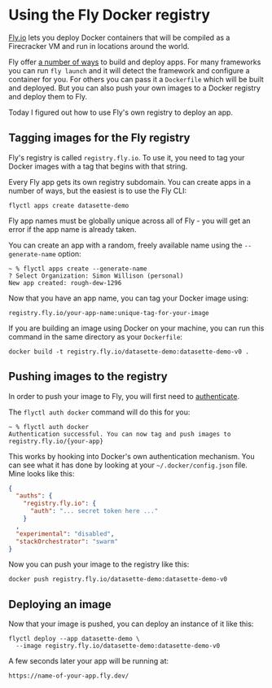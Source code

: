 # Using the Fly Docker registry

[Fly.io](https://fly.io/) lets you deploy Docker containers that will be compiled as a Firecracker VM and run in locations around the world.

Fly offer [a number of ways](https://fly.io/docs/reference/builders/) to build and deploy apps. For many frameworks you can run `fly launch` and it will detect the framework and configure a container for you. For others you can pass it a `Dockerfile` which will be built and deployed. But you can also push your own images to a Docker registry and deploy them to Fly.

Today I figured out how to use Fly's own registry to deploy an app.

## Tagging images for the Fly registry

Fly's registry is called `registry.fly.io`. To use it, you need to tag your Docker images with a tag that begins with that string.

Every Fly app gets its own registry subdomain. You can create apps in a number of ways, but the easiest is to use the Fly CLI:

    flyctl apps create datasette-demo

Fly app names must be globally unique across all of Fly - you will get an error if the app name is already taken.

You can create an app with a random, freely available name using the `--generate-name` option:

```
~ % flyctl apps create --generate-name
? Select Organization: Simon Willison (personal)
New app created: rough-dew-1296
```

Now that you have an app name, you can tag your Docker image using:

    registry.fly.io/your-app-name:unique-tag-for-your-image

If you are building an image using Docker on your machine, you can run this command in the same directory as your `Dockerfile`:

    docker build -t registry.fly.io/datasette-demo:datasette-demo-v0 .

## Pushing images to the registry

In order to push your image to Fly, you will first need to [authenticate](https://fly.io/docs/flyctl/auth-docker/).

The `flyctl auth docker` command will do this for you:
```
~ % flyctl auth docker
Authentication successful. You can now tag and push images to registry.fly.io/{your-app}
```
This works by hooking into Docker's own authentication mechanism. You can see what it has done by looking at your `~/.docker/config.json` file. Mine looks like this:

```json
{
  "auths": {
    "registry.fly.io": {
      "auth": "... secret token here ..."
    }
  ,
  "experimental": "disabled",
  "stackOrchestrator": "swarm"
}
```
Now you can push your image to the registry like this:

    docker push registry.fly.io/datasette-demo:datasette-demo-v0

## Deploying an image

Now that your image is pushed, you can deploy an instance of it like this:

    flyctl deploy --app datasette-demo \
      --image registry.fly.io/datasette-demo:datasette-demo-v0

A few seconds later your app will be running at:

    https://name-of-your-app.fly.dev/
